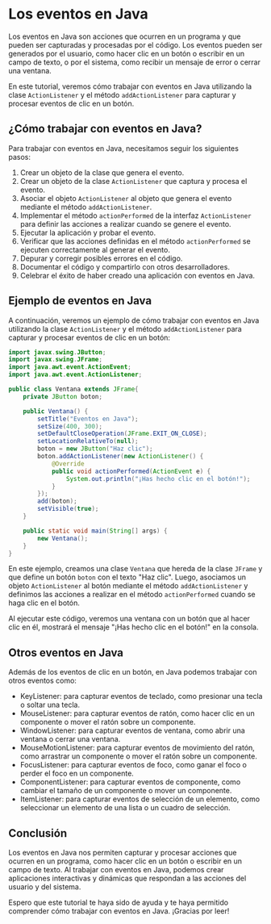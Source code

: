 # Los eventos en Java

Los eventos en Java son acciones que ocurren en un programa y que pueden ser capturadas y procesadas por el código. Los
eventos pueden ser generados por el usuario, como hacer clic en un botón o escribir en un campo de texto, o por el
sistema, como recibir un mensaje de error o cerrar una ventana.

En este tutorial, veremos cómo trabajar con eventos en Java utilizando la clase `ActionListener` y el método
`addActionListener` para capturar y procesar eventos de clic en un botón.

## ¿Cómo trabajar con eventos en Java?

Para trabajar con eventos en Java, necesitamos seguir los siguientes pasos:

1. Crear un objeto de la clase que genera el evento.
2. Crear un objeto de la clase `ActionListener` que captura y procesa el evento.
3. Asociar el objeto `ActionListener` al objeto que genera el evento mediante el método `addActionListener`.
4. Implementar el método `actionPerformed` de la interfaz `ActionListener` para definir las acciones a realizar cuando
   se
   genere el evento.
5. Ejecutar la aplicación y probar el evento.
6. Verificar que las acciones definidas en el método `actionPerformed` se ejecuten correctamente al generar el evento.
7. Depurar y corregir posibles errores en el código.
8. Documentar el código y compartirlo con otros desarrolladores.
9. Celebrar el éxito de haber creado una aplicación con eventos en Java.

## Ejemplo de eventos en Java

A continuación, veremos un ejemplo de cómo trabajar con eventos en Java utilizando la clase `ActionListener` y el método
`addActionListener` para capturar y procesar eventos de clic en un botón:

```java
import javax.swing.JButton;
import javax.swing.JFrame;
import java.awt.event.ActionEvent;
import java.awt.event.ActionListener;

public class Ventana extends JFrame{
    private JButton boton;

    public Ventana() {
        setTitle("Eventos en Java");
        setSize(400, 300);
        setDefaultCloseOperation(JFrame.EXIT_ON_CLOSE);
        setLocationRelativeTo(null);
        boton = new JButton("Haz clic");
        boton.addActionListener(new ActionListener() {
            @Override
            public void actionPerformed(ActionEvent e) {
                System.out.println("¡Has hecho clic en el botón!");
            }
        });
        add(boton);
        setVisible(true);
    }

    public static void main(String[] args) {
        new Ventana();
    }
}
```

En este ejemplo, creamos una clase `Ventana` que hereda de la clase `JFrame` y que define un botón `boton` con el texto
"Haz clic". Luego, asociamos un objeto `ActionListener` al botón mediante el método `addActionListener` y definimos las
acciones a realizar en el método `actionPerformed` cuando se haga clic en el botón.

Al ejecutar este código, veremos una ventana con un botón que al hacer clic en él, mostrará el mensaje "¡Has hecho clic
en el botón!" en la consola.

## Otros eventos en Java

Además de los eventos de clic en un botón, en Java podemos trabajar con otros eventos como:

- KeyListener: para capturar eventos de teclado, como presionar una tecla o soltar una tecla.
- MouseListener: para capturar eventos de ratón, como hacer clic en un componente o mover el ratón sobre un componente.
- WindowListener: para capturar eventos de ventana, como abrir una ventana o cerrar una ventana.
- MouseMotionListener: para capturar eventos de movimiento del ratón, como arrastrar un componente o mover el ratón
  sobre un componente.
- FocusListener: para capturar eventos de foco, como ganar el foco o perder el foco en un componente.
- ComponentListener: para capturar eventos de componente, como cambiar el tamaño de un componente o mover un componente.
- ItemListener: para capturar eventos de selección de un elemento, como seleccionar un elemento de una lista o un
  cuadro de selección.

## Conclusión

Los eventos en Java nos permiten capturar y procesar acciones que ocurren en un programa, como hacer clic en un botón o
escribir en un campo de texto. Al trabajar con eventos en Java, podemos crear aplicaciones interactivas y dinámicas que
respondan a las acciones del usuario y del sistema.

Espero que este tutorial te haya sido de ayuda y te haya permitido comprender cómo trabajar con eventos en Java.
¡Gracias por leer!